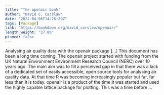 ```yaml
---
title: "The openair book"
author: "David C. Carslaw"
date: "2022-04-06T14:26:29Z"
tags: [Package]
link: "https://bookdown.org/david_carslaw/openair/"
length_weight: "37.8%"
pinned: false
---
```


Analysing air quality data with the openair package [...] This document has been a long time coming. The openair project started with funding from the UK Natural Environment Environment Research Council (NERC) over 10 years ago. The main aim was to fill a perceived gap in that there was a lack of a dedicated set of easily accessible, open source tools for analysing air quality data. At that time R was becoming increasingly popular but far, far less than it is today. openair is a product of the time it was started and used the highly capable lattice package for plotting. This was a time before  ...
